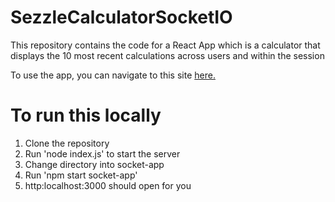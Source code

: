 # SezzleCalculatorSocketIO
This repository contains the code for a React App which is a calculator that displays the 10 most recent calculations across users and within the session

To use the app, you can navigate to this site [here.](https://mysterious-bayou-84307.herokuapp.com/)

# To run this locally

1. Clone the repository
2. Run 'node index.js' to start the server
3. Change directory into socket-app
4. Run 'npm start socket-app'
5. http:localhost:3000 should open for you 
